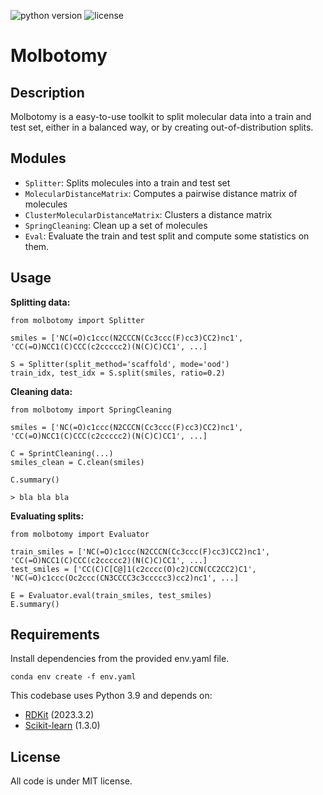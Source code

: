 

![python version](https://img.shields.io/badge/python-v.3.9-blue)
![license](https://img.shields.io/badge/license-MIT-orange)


<h1 id="title">Molbotomy</h1>

[//]: # (![Figure 1]&#40;figures/Fig1.png&#41;)

 
## Description
Molbotomy is a easy-to-use toolkit to split molecular data into a train and test set, either in a balanced way, or by 
creating out-of-distribution splits. 

## Modules
- `Splitter`: Splits molecules into a train and test set
- `MolecularDistanceMatrix`: Computes a pairwise distance matrix of molecules
- `ClusterMolecularDistanceMatrix`: Clusters a distance matrix
- `SpringCleaning`: Clean up a set of molecules
- `Eval`: Evaluate the train and test split and compute some statistics on them.
 
## Usage

**Splitting data:**
```angular2html
from molbotomy import Splitter

smiles = ['NC(=O)c1ccc(N2CCCN(Cc3ccc(F)cc3)CC2)nc1', 'CC(=O)NCC1(C)CCC(c2ccccc2)(N(C)C)CC1', ...]

S = Splitter(split_method='scaffold', mode='ood')
train_idx, test_idx = S.split(smiles, ratio=0.2)
```

**Cleaning data:**
```angular2html
from molbotomy import SpringCleaning

smiles = ['NC(=O)c1ccc(N2CCCN(Cc3ccc(F)cc3)CC2)nc1', 'CC(=O)NCC1(C)CCC(c2ccccc2)(N(C)C)CC1', ...]

C = SprintCleaning(...)
smiles_clean = C.clean(smiles)

C.summary()

> bla bla bla
```

**Evaluating splits:**
```angular2html
from molbotomy import Evaluator

train_smiles = ['NC(=O)c1ccc(N2CCCN(Cc3ccc(F)cc3)CC2)nc1', 'CC(=O)NCC1(C)CCC(c2ccccc2)(N(C)C)CC1', ...]
test_smiles = ['CC(C)C[C@]1(c2cccc(O)c2)CCN(CC2CC2)C1', 'NC(=O)c1ccc(Oc2ccc(CN3CCCC3c3ccccc3)cc2)nc1', ...]

E = Evaluator.eval(train_smiles, test_smiles)
E.summary()
```

 
## Requirements
Install dependencies from the provided env.yaml file.

```conda env create -f env.yaml```

This codebase uses Python 3.9 and depends on:
- [RDKit](https://www.rdkit.org/) (2023.3.2)
- [Scikit-learn](https://scikit-learn.org/) (1.3.0)

<!-- License-->
<h2 id="License">License</h2>

All code is under MIT license.

